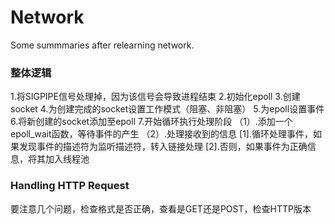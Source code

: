 # Network
Some summmaries after relearning network.
### 整体逻辑
1.将SIGPIPE信号处理掉，因为该信号会导致进程结束
2.初始化epoll
3.创建socket
4.为创建完成的socket设置工作模式（阻塞、非阻塞）
5.为epoll设置事件
6.将新创建的socket添加至epoll
7.开始循环执行处理阶段
（1）.添加一个epoll_wait函数，等待事件的产生
（2）.处理接收到的信息
[1].循环处理事件，如果发现事件的描述符为监听描述符，转入链接处理
[2].否则，如果事件为正确信息，将其加入线程池

### Handling HTTP Request
要注意几个问题，检查格式是否正确，查看是GET还是POST，检查HTTP版本
